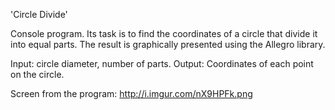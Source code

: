 'Circle Divide'

Console program. Its task is to find the coordinates of a circle that divide it into equal parts. The result is graphically presented using the Allegro library.

Input: circle diameter, number of parts. Output: Coordinates of each point on the circle.

Screen from the program: http://i.imgur.com/nX9HPFk.png
